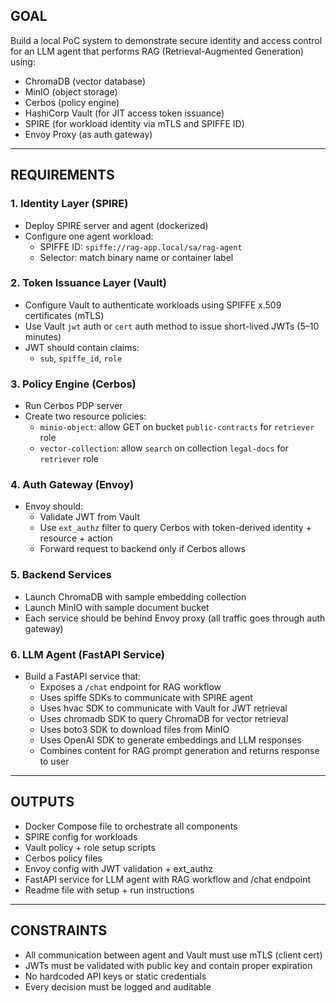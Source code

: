 ## GOAL

Build a local PoC system to demonstrate secure identity and access control for an LLM agent that performs RAG (Retrieval-Augmented Generation) using:

- ChromaDB (vector database)
- MinIO (object storage)
- Cerbos (policy engine)
- HashiCorp Vault (for JIT access token issuance)
- SPIRE (for workload identity via mTLS and SPIFFE ID)
- Envoy Proxy (as auth gateway)

---

## REQUIREMENTS

### 1. Identity Layer (SPIRE)
- Deploy SPIRE server and agent (dockerized)
- Configure one agent workload:
  - SPIFFE ID: `spiffe://rag-app.local/sa/rag-agent`
  - Selector: match binary name or container label

### 2. Token Issuance Layer (Vault)
- Configure Vault to authenticate workloads using SPIFFE x.509 certificates (mTLS)
- Use Vault `jwt` auth or `cert` auth method to issue short-lived JWTs (5–10 minutes)
- JWT should contain claims:
  - `sub`, `spiffe_id`, `role`

### 3. Policy Engine (Cerbos)
- Run Cerbos PDP server
- Create two resource policies:
  - `minio-object`: allow GET on bucket `public-contracts` for `retriever` role
  - `vector-collection`: allow `search` on collection `legal-docs` for `retriever` role

### 4. Auth Gateway (Envoy)
- Envoy should:
  - Validate JWT from Vault
  - Use `ext_authz` filter to query Cerbos with token-derived identity + resource + action
  - Forward request to backend only if Cerbos allows

### 5. Backend Services
- Launch ChromaDB with sample embedding collection
- Launch MinIO with sample document bucket
- Each service should be behind Envoy proxy (all traffic goes through auth gateway)

### 6. LLM Agent (FastAPI Service)
- Build a FastAPI service that:
  - Exposes a `/chat` endpoint for RAG workflow
  - Uses spiffe SDKs to communicate with SPIRE agent
  - Uses hvac SDK to communicate with Vault for JWT retrieval
  - Uses chromadb SDK to query ChromaDB for vector retrieval
  - Uses boto3 SDK to download files from MinIO
  - Uses OpenAI SDK to generate embeddings and LLM responses
  - Combines content for RAG prompt generation and returns response to user

---

## OUTPUTS
- Docker Compose file to orchestrate all components
- SPIRE config for workloads
- Vault policy + role setup scripts
- Cerbos policy files
- Envoy config with JWT validation + ext_authz
- FastAPI service for LLM agent with RAG workflow and /chat endpoint
- Readme file with setup + run instructions

---

## CONSTRAINTS
- All communication between agent and Vault must use mTLS (client cert)
- JWTs must be validated with public key and contain proper expiration
- No hardcoded API keys or static credentials
- Every decision must be logged and auditable
